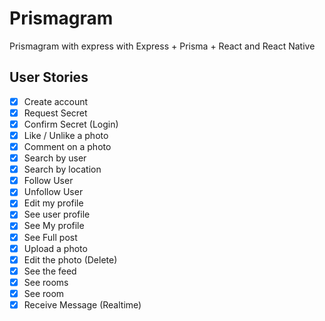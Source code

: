 # Prismagram
Prismagram with express with Express + Prisma + React and React Native

##  User Stories

- [X] Create account
- [X] Request Secret
- [X] Confirm Secret (Login)
- [X] Like / Unlike a photo
- [X] Comment on a photo
- [X] Search by user
- [X] Search by location
- [X] Follow User
- [X] Unfollow User
- [X] Edit my profile
- [X] See user profile
- [X] See My profile
- [X] See Full post
- [X] Upload a photo
- [X] Edit the photo (Delete)
- [X] See the feed
- [X] See rooms
- [X] See room
- [X] Receive Message (Realtime)
